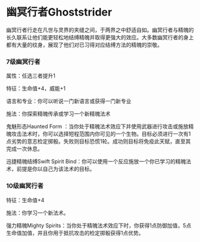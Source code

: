 # 幽冥行者Ghoststrider

幽冥行者行走在凡世与灵界的夹缝之间，于两界之中舒适自如。幽冥行者与精魄的长久联系让他们能更轻松地结缚精魄并取得更强大的效应。大多数幽冥行者的身上都有大量的纹身，展现了他们对已习得对应结缚方法的精魄的崇敬。

### 7级幽冥行者

属性：任选三者提升1

特征：生命值+4，威能+1

语言和专业：你可以听说一门新语言或获得一门新专业

施法：你探索精魄传承或学习一个新精魄法术

鬼魅形态Haunted Form
：当你处于精魄法术效应下并使用武器进行攻击或施放精魄攻击法术时，你可以选择短程范围内你可见的一个生物。目标必须进行一次有1点劣势的意志检定掷骰。失败则目标恐慌1轮。成功则目标将免疫此天赋，直至其完成一次休息。

迅捷精魄结缚Swift Spirit
Bind：你可以使用一个反应施放一个你已学习的精魄法术，前提是你以自己为该法术的目标。

### 10级幽冥行者

特征：生命值+4

施法：你学习一个新法术。

强力精魄Mighty
Spirits：当你处于精魄法术效应下时，你获得1点防御加值，5点生命值加值，并且你用于抵抗攻击的检定掷骰获得1点优势。
